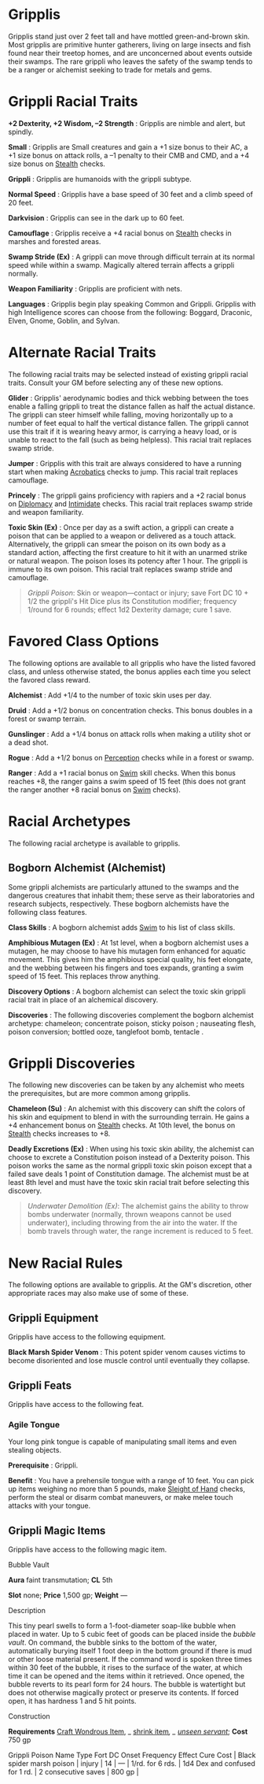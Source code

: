 # Gripplis

Gripplis stand just over 2 feet tall and have mottled green-and-brown skin. Most gripplis are primitive hunter gatherers, living on large insects and fish found near their treetop homes, and are unconcerned about events outside their swamps. The rare grippli who leaves the safety of the swamp tends to be a ranger or alchemist seeking to trade for metals and gems.

# Grippli Racial Traits

**+2 Dexterity, +2 Wisdom, –2 Strength** : Gripplis are nimble and alert, but spindly.

**Small** : Gripplis are Small creatures and gain a +1 size bonus to their AC, a +1 size bonus on attack rolls, a –1 penalty to their CMB and CMD, and a +4 size bonus on [Stealth](/pathfinderRPG/prd/skills/stealth.html#_stealth) checks.

**Grippli** : Gripplis are humanoids with the grippli subtype.

**Normal Speed** : Gripplis have a base speed of 30 feet and a climb speed of 20 feet.

**Darkvision** : Gripplis can see in the dark up to 60 feet.

**Camouflage** : Gripplis receive a +4 racial bonus on [Stealth](/pathfinderRPG/prd/skills/stealth.html#_stealth) checks in marshes and forested areas.

**Swamp Stride (Ex)** : A grippli can move through difficult terrain at its normal speed while within a swamp. Magically altered terrain affects a grippli normally.

**Weapon Familiarity** : Gripplis are proficient with nets.

**Languages** : Gripplis begin play speaking Common and Grippli. Gripplis with high Intelligence scores can choose from the following: Boggard, Draconic, Elven, Gnome, Goblin, and Sylvan.

# Alternate Racial Traits

The following racial traits may be selected instead of existing grippli racial traits. Consult your GM before selecting any of these new options.

**Glider** : Gripplis' aerodynamic bodies and thick webbing between the toes enable a falling grippli to treat the distance fallen as half the actual distance. The grippli can steer himself while falling, moving horizontally up to a number of feet equal to half the vertical distance fallen. The grippli cannot use this trait if it is wearing heavy armor, is carrying a heavy load, or is unable to react to the fall (such as being helpless). This racial trait replaces swamp stride.

**Jumper** : Gripplis with this trait are always considered to have a running start when making [Acrobatics](/pathfinderRPG/prd/skills/acrobatics.html#_acrobatics) checks to jump. This racial trait replaces camouflage.

**Princely** : The grippli gains proficiency with rapiers and a +2 racial bonus on [Diplomacy](/pathfinderRPG/prd/skills/diplomacy.html#_diplomacy) and [Intimidate](/pathfinderRPG/prd/skills/intimidate.html#_intimidate) checks. This racial trait replaces swamp stride and weapon familiarity.

**Toxic Skin (Ex)** : Once per day as a swift action, a grippli can create a poison that can be applied to a weapon or delivered as a touch attack. Alternatively, the grippli can smear the poison on its own body as a standard action, affecting the first creature to hit it with an unarmed strike or natural weapon. The poison loses its potency after 1 hour. The grippli is immune to its own poison. This racial trait replaces swamp stride and camouflage.

> _Grippli Poison_: Skin or weapon—contact or injury; save Fort DC 10 + 1/2 the grippli's Hit Dice plus its Constitution modifier; frequency 1/round for 6 rounds; effect 1d2 Dexterity damage; cure 1 save.
# Favored Class Options

The following options are available to all gripplis who have the listed favored class, and unless otherwise stated, the bonus applies each time you select the favored class reward.

**Alchemist** : Add +1/4 to the number of toxic skin uses per day.

**Druid** : Add a +1/2 bonus on concentration checks. This bonus doubles in a forest or swamp terrain.

**Gunslinger** : Add a +1/4 bonus on attack rolls when making a utility shot or a dead shot.

**Rogue** : Add a +1/2 bonus on [Perception](/pathfinderRPG/prd/skills/perception.html#_perception) checks while in a forest or swamp.

**Ranger** : Add a +1 racial bonus on [Swim](/pathfinderRPG/prd/skills/swim.html#_swim) skill checks. When this bonus reaches +8, the ranger gains a swim speed of 15 feet (this does not grant the ranger another +8 racial bonus on [Swim](/pathfinderRPG/prd/skills/swim.html#_swim) checks).

# Racial Archetypes

The following racial archetype is available to gripplis.

## Bogborn Alchemist (Alchemist)

Some grippli alchemists are particularly attuned to the swamps and the dangerous creatures that inhabit them; these serve as their laboratories and research subjects, respectively. These bogborn alchemists have the following class features.

**Class Skills** : A bogborn alchemist adds [Swim](/pathfinderRPG/prd/skills/swim.html#_swim) to his list of class skills.

**Amphibious Mutagen (Ex)** : At 1st level, when a bogborn alchemist uses a mutagen, he may choose to have his mutagen form enhanced for aquatic movement. This gives him the amphibious special quality, his feet elongate, and the webbing between his fingers and toes expands, granting a swim speed of 15 feet. This replaces throw anything.

**Discovery Options** : A bogborn alchemist can select the toxic skin grippli racial trait in place of an alchemical discovery.

**Discoveries** : The following discoveries complement the bogborn alchemist archetype: chameleon; concentrate poison, sticky poison ; nauseating flesh, poison conversion; bottled ooze, tanglefoot bomb, tentacle .

# Grippli Discoveries

The following new discoveries can be taken by any alchemist who meets the prerequisites, but are more common among gripplis.

**Chameleon (Su)** : An alchemist with this discovery can shift the colors of his skin and equipment to blend in with the surrounding terrain. He gains a +4 enhancement bonus on [Stealth](/pathfinderRPG/prd/skills/stealth.html#_stealth) checks. At 10th level, the bonus on [Stealth](/pathfinderRPG/prd/skills/stealth.html#_stealth) checks increases to +8.

**Deadly Excretions (Ex)** : When using his toxic skin ability, the alchemist can choose to excrete a Constitution poison instead of a Dexterity poison. This poison works the same as the normal grippli toxic skin poison except that a failed save deals 1 point of Constitution damage. The alchemist must be at least 8th level and must have the toxic skin racial trait before selecting this discovery.

> _Underwater Demolition (Ex)_: The alchemist gains the ability to throw bombs underwater (normally, thrown weapons cannot be used underwater), including throwing from the air into the water. If the bomb travels through water, the range increment is reduced to 5 feet.
# New Racial Rules

The following options are available to gripplis. At the GM's discretion, other appropriate races may also make use of some of these.

## Grippli Equipment

Gripplis have access to the following equipment.

**Black Marsh Spider Venom** : This potent spider venom causes victims to become disoriented and lose muscle control until eventually they collapse.

## Grippli Feats

Gripplis have access to the following feat.

### Agile Tongue

Your long pink tongue is capable of manipulating small items and even stealing objects.

**Prerequisite** : Grippli.

**Benefit** : You have a prehensile tongue with a range of 10 feet. You can pick up items weighing no more than 5 pounds, make [Sleight of Hand](/pathfinderRPG/prd/skills/sleightOfHand.html#_sleight-of-hand) checks, perform the steal or disarm combat maneuvers, or make melee touch attacks with your tongue.

## Grippli Magic Items

Gripplis have access to the following magic item.

Bubble Vault

**Aura** faint transmutation; **CL** 5th

**Slot** none; **Price** 1,500 gp; **Weight** —

Description

This tiny pearl swells to form a 1-foot-diameter soap-like bubble when placed in water. Up to 5 cubic feet of goods can be placed inside the _bubble vault_. On command, the bubble sinks to the bottom of the water, automatically burying itself 1 foot deep in the bottom ground if there is mud or other loose material present. If the command word is spoken three times within 30 feet of the bubble, it rises to the surface of the water, at which time it can be opened and the items within it retrieved. Once opened, the bubble reverts to its pearl form for 24 hours. The bubble is watertight but does not otherwise magically protect or preserve its contents. If forced open, it has hardness 1 and 5 hit points.

Construction

**Requirements** [Craft Wondrous Item](/pathfinderRPG/prd/feats.html#_craft-wondrous-item), _ [shrink item](/pathfinderRPG/prd/spells/shrinkItem.html#_shrink-item)_, _ [unseen servant](/pathfinderRPG/prd/spells/unseenServant.html#_unseen-servant)_; **Cost** 750 gp

  
  

<caption>Grippli Poison</caption><thead><tr>
<th>Name</th>
<th>Type</th>
<th>Fort DC</th>
<th>Onset</th>
<th>Frequency</th>
<th>Effect</th>
<th>Cure</th>
<th>Cost</th>
</tr></thead>| Black spider marsh poison | injury | 14 | — | 1/rd. for 6 rds. | 1d4 Dex and confused for 1 rd. | 2 consecutive saves | 800 gp |

